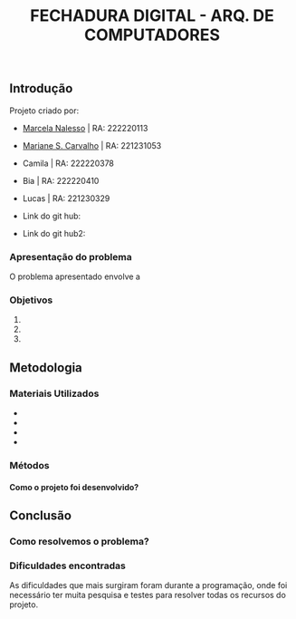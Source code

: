 <div align="center">

# FECHADURA DIGITAL - ARQ. DE COMPUTADORES

</div>
<br>

## Introdução
Projeto criado por:
* [Marcela Nalesso](https://github.com/Marcela1204) | RA: 222220113
* [Mariane S. Carvalho](https://github.com/carvalhosmari) | RA: 221231053
* Camila | RA: 222220378
* Bia | RA: 222220410
* Lucas | RA: 221230329

* Link do git hub: 
* Link do git hub2: 

### Apresentação do problema
O problema apresentado envolve a
<br>

### Objetivos

1. 
2. 
3. 

## Metodologia
### Materiais Utilizados
- 
- 
- 
- 

### Métodos
#### Como o projeto foi desenvolvido?



## Conclusão
### Como resolvemos o problema?


### Dificuldades encontradas
As dificuldades que mais surgiram foram durante a programação, onde foi necessário ter muita pesquisa e testes para resolver todas os recursos do projeto.

